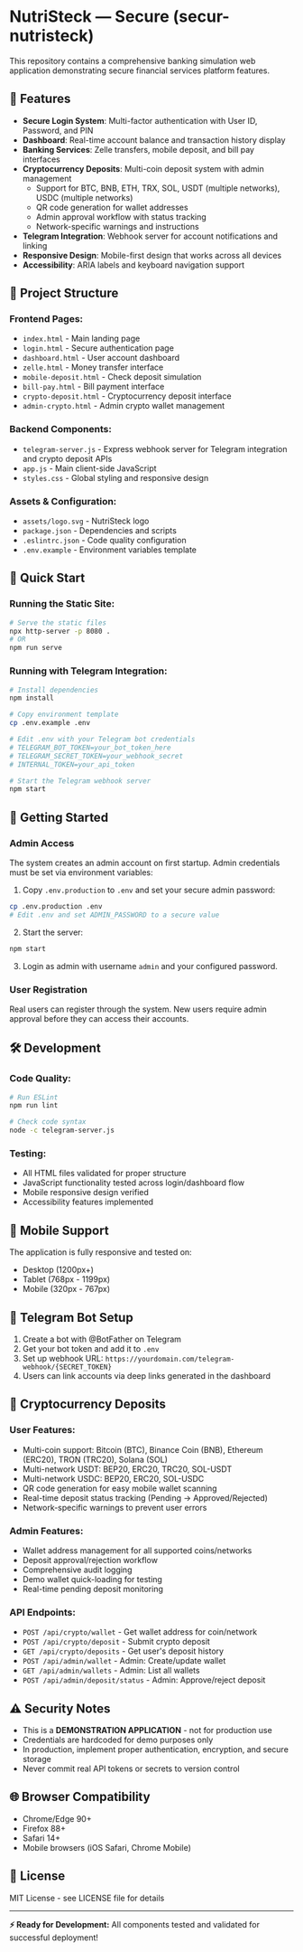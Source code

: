 # NutriSteck — Secure (secur-nutristeck)

This repository contains a comprehensive banking simulation web application demonstrating secure financial services platform features.

## 🌟 Features

- **Secure Login System**: Multi-factor authentication with User ID, Password, and PIN
- **Dashboard**: Real-time account balance and transaction history display
- **Banking Services**: Zelle transfers, mobile deposit, and bill pay interfaces
- **Cryptocurrency Deposits**: Multi-coin deposit system with admin management
  - Support for BTC, BNB, ETH, TRX, SOL, USDT (multiple networks), USDC (multiple networks)
  - QR code generation for wallet addresses
  - Admin approval workflow with status tracking
  - Network-specific warnings and instructions
- **Telegram Integration**: Webhook server for account notifications and linking
- **Responsive Design**: Mobile-first design that works across all devices
- **Accessibility**: ARIA labels and keyboard navigation support

## 📁 Project Structure

### Frontend Pages:
- `index.html` - Main landing page
- `login.html` - Secure authentication page
- `dashboard.html` - User account dashboard
- `zelle.html` - Money transfer interface
- `mobile-deposit.html` - Check deposit simulation
- `bill-pay.html` - Bill payment interface
- `crypto-deposit.html` - Cryptocurrency deposit interface
- `admin-crypto.html` - Admin crypto wallet management

### Backend Components:
- `telegram-server.js` - Express webhook server for Telegram integration and crypto deposit APIs
- `app.js` - Main client-side JavaScript
- `styles.css` - Global styling and responsive design

### Assets & Configuration:
- `assets/logo.svg` - NutriSteck logo
- `package.json` - Dependencies and scripts
- `.eslintrc.json` - Code quality configuration
- `.env.example` - Environment variables template

## 🚀 Quick Start

### Running the Static Site:
```bash
# Serve the static files
npx http-server -p 8080 .
# OR
npm run serve
```

### Running with Telegram Integration:
```bash
# Install dependencies
npm install

# Copy environment template
cp .env.example .env

# Edit .env with your Telegram bot credentials
# TELEGRAM_BOT_TOKEN=your_bot_token_here
# TELEGRAM_SECRET_TOKEN=your_webhook_secret
# INTERNAL_TOKEN=your_api_token

# Start the Telegram webhook server
npm start
```

## 🔐 Getting Started

### Admin Access
The system creates an admin account on first startup. Admin credentials must be set via environment variables:

1. Copy `.env.production` to `.env` and set your secure admin password:
```bash
cp .env.production .env
# Edit .env and set ADMIN_PASSWORD to a secure value
```

2. Start the server:
```bash
npm start
```

3. Login as admin with username `admin` and your configured password.

### User Registration
Real users can register through the system. New users require admin approval before they can access their accounts.

## 🛠️ Development

### Code Quality:
```bash
# Run ESLint
npm run lint

# Check code syntax
node -c telegram-server.js
```

### Testing:
- All HTML files validated for proper structure
- JavaScript functionality tested across login/dashboard flow
- Mobile responsive design verified
- Accessibility features implemented

## 📱 Mobile Support

The application is fully responsive and tested on:
- Desktop (1200px+)
- Tablet (768px - 1199px)
- Mobile (320px - 767px)

## 🔗 Telegram Bot Setup

1. Create a bot with @BotFather on Telegram
2. Get your bot token and add it to `.env`
3. Set up webhook URL: `https://yourdomain.com/telegram-webhook/{SECRET_TOKEN}`
4. Users can link accounts via deep links generated in the dashboard

## 💎 Cryptocurrency Deposits

### User Features:
- Multi-coin support: Bitcoin (BTC), Binance Coin (BNB), Ethereum (ERC20), TRON (TRC20), Solana (SOL)
- Multi-network USDT: BEP20, ERC20, TRC20, SOL-USDT
- Multi-network USDC: BEP20, ERC20, SOL-USDC
- QR code generation for easy mobile wallet scanning
- Real-time deposit status tracking (Pending → Approved/Rejected)
- Network-specific warnings to prevent user errors

### Admin Features:
- Wallet address management for all supported coins/networks
- Deposit approval/rejection workflow
- Comprehensive audit logging
- Demo wallet quick-loading for testing
- Real-time pending deposit monitoring

### API Endpoints:
- `POST /api/crypto/wallet` - Get wallet address for coin/network
- `POST /api/crypto/deposit` - Submit crypto deposit  
- `GET /api/crypto/deposits` - Get user's deposit history
- `POST /api/admin/wallet` - Admin: Create/update wallet
- `GET /api/admin/wallets` - Admin: List all wallets
- `POST /api/admin/deposit/status` - Admin: Approve/reject deposit

## ⚠️ Security Notes

- This is a **DEMONSTRATION APPLICATION** - not for production use
- Credentials are hardcoded for demo purposes only
- In production, implement proper authentication, encryption, and secure storage
- Never commit real API tokens or secrets to version control

## 🌐 Browser Compatibility

- Chrome/Edge 90+
- Firefox 88+
- Safari 14+
- Mobile browsers (iOS Safari, Chrome Mobile)

## 📄 License

MIT License - see LICENSE file for details

---

**⚡ Ready for Development:** All components tested and validated for successful deployment!
